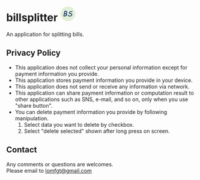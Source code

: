 # billsplitter <img src="https://github.com/tdj-lomf/billsplitter/blob/master/android/app/src/main/res/mipmap-hdpi/ic_launcher.png" alt="icon" width=40 height=40>
An application for splitting bills.

## Privacy Policy
- This application does not collect your personal information except for payment information you provide.
- This application stores payment information you provide in your device.
- This application does not send or receive any information via network.
- This application can share payment information or computation result to other applications such as SNS, e-mail, and so on, only when you use "share button".
- You can delete payment information you provide by following manipulation.
  1. Select data you want to delete by checkbox.
  2. Select "delete selected" shown after long press on screen.

## Contact
Any comments or questions are welcomes.  
Please email to lomfgt@gmail.com
